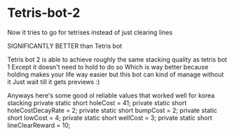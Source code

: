 # Tetris-bot-2
Now it tries to go for tetrises instead of just clearing lines

SIGNIFICANTLY BETTER than Tetris bot

Tetris bot 2 is able to achieve roughly the same stacking quality as tetris bot 1
Except it doesn't need to hold to do so
Which is way better because holding makes your life way easier but this bot can kind of manage without it
Just wait till it gets previews :)

Anyways here's some good ol reliable values that worked well for korea stacking
private static short holeCost = 41;
private static short holeCostDecayRate = 2;
private static short bumpCost = 2;
private static short lowCost = 4;
private static short wellCost = 3;
private static short lineClearReward = 10;
